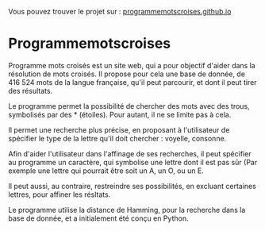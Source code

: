 Vous pouvez trouver le projet sur : [programmemotscroises.github.io](http://programmemotscroises.github.io)

# Programmemotscroises

Programme mots croisés est un site web, qui a pour objectif d'aider dans la résolution de mots croisés.
Il propose pour cela une base de donnée, de 416 524 mots de la langue française, qu'il peut parcourir, et dont il peut tirer des résultats.

Le programme permet la possibilité de chercher des mots avec des trous, symbolisés par des * (étoiles).
Pour autant, il ne se limite pas à cela.

Il permet une recherche plus précise, en proposant à l'utilisateur de spécifier le type de la lettre qu'il doit chercher : voyelle, consonne.

Afin d'aider l'utilisateur dans l'affinage de ses recherches, il peut spécifier au programme un caractère, qui symbolise une lettre dont il est pas sûr (Par exemple une lettre qui pourrait être soit un A, un O, ou un E.

Il peut aussi, au contraire, restreindre ses possibilités, en excluant certaines lettres, pour affiner les résltats.


Le programme utilise la distance de Hamming, pour la recherche dans la base de donnée, et a initialement été conçu en Python.
